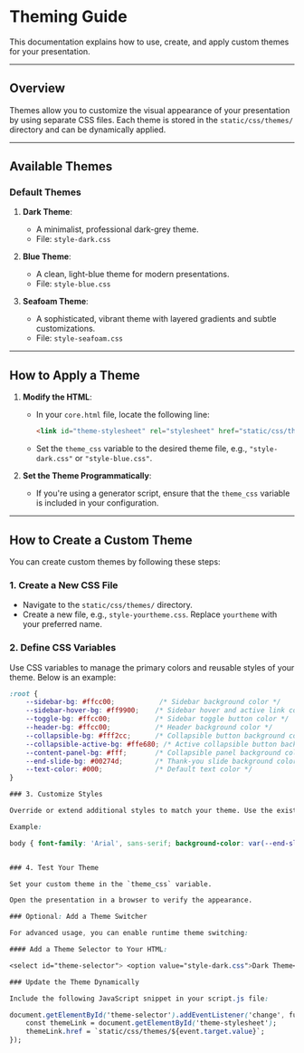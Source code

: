# Theming Guide

This documentation explains how to use, create, and apply custom themes for your presentation.

---

## **Overview**
Themes allow you to customize the visual appearance of your presentation by using separate CSS files. Each theme is stored in the `static/css/themes/` directory and can be dynamically applied.

---

## **Available Themes**
### **Default Themes**
1. **Dark Theme**:
   - A minimalist, professional dark-grey theme.
   - File: `style-dark.css`

2. **Blue Theme**:
   - A clean, light-blue theme for modern presentations.
   - File: `style-blue.css`

3. **Seafoam Theme**:
   - A sophisticated, vibrant theme with layered gradients and subtle customizations.
   - File: `style-seafoam.css`
     
---

## **How to Apply a Theme**
1. **Modify the HTML**:
   - In your `core.html` file, locate the following line:
     ```html
     <link id="theme-stylesheet" rel="stylesheet" href="static/css/themes/{{theme_css}}">
     ```
   - Set the `theme_css` variable to the desired theme file, e.g., `"style-dark.css"` or `"style-blue.css"`.
   
2. **Set the Theme Programmatically**:
   - If you're using a generator script, ensure that the `theme_css` variable is included in your configuration.

---

## **How to Create a Custom Theme**
You can create custom themes by following these steps:

### 1. **Create a New CSS File**
- Navigate to the `static/css/themes/` directory.
- Create a new file, e.g., `style-yourtheme.css`. Replace `yourtheme` with your preferred name.

### 2. **Define CSS Variables**
Use CSS variables to manage the primary colors and reusable styles of your theme. Below is an example:
```css
:root {
    --sidebar-bg: #ffcc00;           /* Sidebar background color */
    --sidebar-hover-bg: #ff9900;    /* Sidebar hover and active link color */
    --toggle-bg: #ffcc00;           /* Sidebar toggle button color */
    --header-bg: #ffcc00;           /* Header background color */
    --collapsible-bg: #fff2cc;      /* Collapsible button background color */
    --collapsible-active-bg: #ffe680; /* Active collapsible button background color */
    --content-panel-bg: #fff;       /* Collapsible panel background color */
    --end-slide-bg: #00274d;        /* Thank-you slide background color */
    --text-color: #000;             /* Default text color */
}

### 3. Customize Styles

Override or extend additional styles to match your theme. Use the existing `core.css` as a reference for the structure.

Example:

body { font-family: 'Arial', sans-serif; background-color: var(--end-slide-bg); color: var(--text-color); }


### 4. Test Your Theme

Set your custom theme in the `theme_css` variable.

Open the presentation in a browser to verify the appearance.

### Optional: Add a Theme Switcher

For advanced usage, you can enable runtime theme switching:

#### Add a Theme Selector to Your HTML:

<select id="theme-selector"> <option value="style-dark.css">Dark Theme</option> <option value="style-blue.css">Blue Theme</option> <option value="style-yourtheme.css">Your Theme</option> </select> ```

### Update the Theme Dynamically

Include the following JavaScript snippet in your script.js file:

document.getElementById('theme-selector').addEventListener('change', function(event) {
    const themeLink = document.getElementById('theme-stylesheet');
    themeLink.href = `static/css/themes/${event.target.value}`;
});
